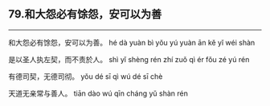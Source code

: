 ## 79.和大怨必有馀怨，安可以为善
---


<ruby><rbc><rb> 和大怨必有馀怨，安可以为善。 </rb></rbc>
  <rtc><rt>hé dà yuàn bì yǒu yú yuàn ān kě yǐ wéi shàn</rt></rtc>
</ruby>

<ruby><rbc><rb> 是以圣人执左契，而不责於人。 </rb></rbc>
  <rtc><rt>shì yǐ shèng rén zhí zuǒ qì ér fǒu zé yú rén</rt></rtc>
</ruby>

<ruby><rbc><rb> 有德司契，无德司彻。 </rb></rbc>
  <rtc><rt>yǒu dé sī qì wú dé sī chè</rt></rtc>
</ruby>

<ruby><rbc><rb> 天道无亲常与善人。 </rb></rbc>
  <rtc><rt>tiān dào wú qīn cháng yǔ shàn rén</rt></rtc>
</ruby>

<ruby><rbc><rb>   </rb></rbc>
  <rtc><rt> </rt></rtc>
</ruby>

